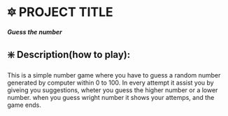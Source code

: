 # 🔯 PROJECT TITLE

***Guess the number***

## ❇️ Description(how to play):
This is a simple number game where you have to guess a random number generated by computer within 0 to 100. In every attempt it assist you by giveing you suggestions, wheter you 
guess the higher number or a lower number. when you guess  wright number it shows your attemps, and the game ends.



